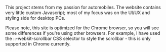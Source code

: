 This project stems from my passion for automobiles.
The website contains very little custom Javascript; most of my focus was on the UI/UX and styling side for desktop PCs.

Please note, this site is optimized for the Chrome browser, so you will see some differences if you're using other browsers. For example,
I have used the ::-webkit-scrollbar CSS selector to style the scrollbar - this is only supported in Chrome currently.

